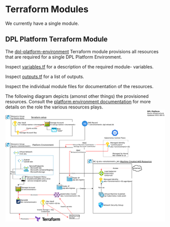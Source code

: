 # Terraform Modules

We currently have a single module.

## DPL Platform Terraform Module

The [dpl-platform-environment](./dpl-platform-environment) Terraform module
provisions all resources that are required for a single DPL Platform Environment.

Inspect [variables.tf](./dpl-platform-environment/variables.tf) for a description of the required module-
variables.

Inspect [outputs.tf](./dpl-platform-environment/outputs.tf) for a list of outputs.

Inspect the individual module files for documentation of the resources.

The following diagram depicts (amonst other things) the provisioned resources.
Consult the [platform environment documentation](../../../documentation/platform-environment.md) for more details on the role the various resources
plays.
![](../../../documentation/diagrams/render-png/dpl-platform-azure.png)
